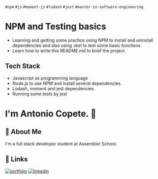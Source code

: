 `#npm` `#js` `#moment-js` `#lodash` `#jest` `#master-in-software-engineering`

# NPM and Testing basics

- Learning and getting some practice using NPM to install and uninstall dependencies and also using Jest to test some basic functions.
- Learn how to write this README.md to brief the project.


## Tech Stack

- Javascript as programming language
- Node.js to use NPM and install several dependencies.
- Lodash, moment and jest dependencies.
- Running some tests by jest

  
# I'm Antonio Copete. 👋

  
## 🚀 About Me
I'm a full stack developer student at Assembler School.

  
## 🔗 Links
[![portfolio](https://img.shields.io/badge/my_portfolio-000?style=for-the-badge&logo=ko-fi&logoColor=white)](https://github.com/AntonioCopete
)
[![linkedin](https://img.shields.io/badge/linkedin-0A66C2?style=for-the-badge&logo=linkedin&logoColor=white)](https://www.linkedin.com/in/antonio-jes%C3%BAs-copete-jim%C3%A9nez-844227215/)
